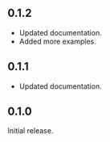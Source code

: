 ## 0.1.2

* Updated documentation.
* Added more examples.

## 0.1.1

* Updated documentation.

## 0.1.0

Initial release.
